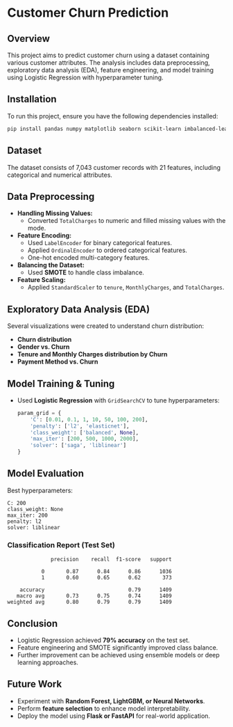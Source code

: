 # Customer Churn Prediction

## Overview
This project aims to predict customer churn using a dataset containing various customer attributes. The analysis includes data preprocessing, exploratory data analysis (EDA), feature engineering, and model training using Logistic Regression with hyperparameter tuning.

## Installation
To run this project, ensure you have the following dependencies installed:
```bash
pip install pandas numpy matplotlib seaborn scikit-learn imbalanced-learn
```

## Dataset
The dataset consists of 7,043 customer records with 21 features, including categorical and numerical attributes.

## Data Preprocessing
- **Handling Missing Values:**
  - Converted `TotalCharges` to numeric and filled missing values with the mode.
- **Feature Encoding:**
  - Used `LabelEncoder` for binary categorical features.
  - Applied `OrdinalEncoder` to ordered categorical features.
  - One-hot encoded multi-category features.
- **Balancing the Dataset:**
  - Used **SMOTE** to handle class imbalance.
- **Feature Scaling:**
  - Applied `StandardScaler` to `tenure`, `MonthlyCharges`, and `TotalCharges`.

## Exploratory Data Analysis (EDA)
Several visualizations were created to understand churn distribution:
- **Churn distribution**
- **Gender vs. Churn**
- **Tenure and Monthly Charges distribution by Churn**
- **Payment Method vs. Churn**

## Model Training & Tuning
- Used **Logistic Regression** with `GridSearchCV` to tune hyperparameters:
  ```python
  param_grid = {
      'C': [0.01, 0.1, 1, 10, 50, 100, 200],
      'penalty': ['l2', 'elasticnet'],
      'class_weight': ['balanced', None],
      'max_iter': [200, 500, 1000, 2000],
      'solver': ['saga', 'liblinear']
  }
  ```

## Model Evaluation
Best hyperparameters:
```
C: 200
class_weight: None
max_iter: 200
penalty: l2
solver: liblinear
```

### Classification Report (Test Set)
```
              precision    recall  f1-score   support

           0       0.87      0.84      0.86      1036
           1       0.60      0.65      0.62       373

    accuracy                           0.79      1409
   macro avg       0.73      0.75      0.74      1409
weighted avg       0.80      0.79      0.79      1409
```

## Conclusion
- Logistic Regression achieved **79% accuracy** on the test set.
- Feature engineering and SMOTE significantly improved class balance.
- Further improvement can be achieved using ensemble models or deep learning approaches.

## Future Work
- Experiment with **Random Forest, LightGBM, or Neural Networks**.
- Perform **feature selection** to enhance model interpretability.
- Deploy the model using **Flask or FastAPI** for real-world application.

